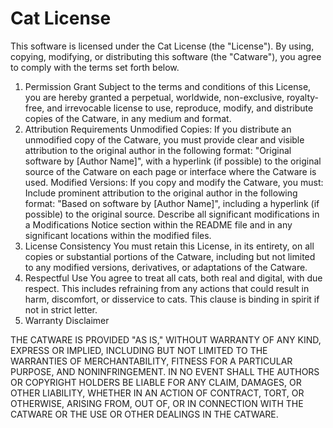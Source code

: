 # Cat License

This software is licensed under the Cat License (the "License"). By using, copying, modifying, or distributing this software (the "Catware"), you agree to comply with the terms set forth below.

1. Permission Grant
Subject to the terms and conditions of this License, you are hereby granted a perpetual, worldwide, non-exclusive, royalty-free, and irrevocable license to use, reproduce, modify, and distribute copies of the Catware, in any medium and format.
2. Attribution Requirements
Unmodified Copies: If you distribute an unmodified copy of the Catware, you must provide clear and visible attribution to the original author in the following format: "Original software by [Author Name]", with a hyperlink (if possible) to the original source of the Catware on each page or interface where the Catware is used.
Modified Versions: If you copy and modify the Catware, you must:
Include prominent attribution to the original author in the following format: "Based on software by [Author Name]", including a hyperlink (if possible) to the original source.
Describe all significant modifications in a Modifications Notice section within the README file and in any significant locations within the modified files.
3. License Consistency
You must retain this License, in its entirety, on all copies or substantial portions of the Catware, including but not limited to any modified versions, derivatives, or adaptations of the Catware.
4. Respectful Use
You agree to treat all cats, both real and digital, with due respect. This includes refraining from any actions that could result in harm, discomfort, or disservice to cats. This clause is binding in spirit if not in strict letter.
5. Warranty Disclaimer

THE CATWARE IS PROVIDED "AS IS," WITHOUT WARRANTY OF ANY KIND, EXPRESS OR IMPLIED, INCLUDING BUT NOT LIMITED TO THE WARRANTIES OF MERCHANTABILITY, FITNESS FOR A PARTICULAR PURPOSE, AND NONINFRINGEMENT. IN NO EVENT SHALL THE AUTHORS OR COPYRIGHT HOLDERS BE LIABLE FOR ANY CLAIM, DAMAGES, OR OTHER LIABILITY, WHETHER IN AN ACTION OF CONTRACT, TORT, OR OTHERWISE, ARISING FROM, OUT OF, OR IN CONNECTION WITH THE CATWARE OR THE USE OR OTHER DEALINGS IN THE CATWARE.
